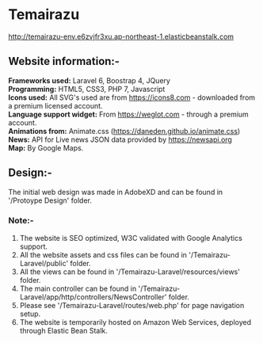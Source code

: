 # Temairazu
http://temairazu-env.e6zvjfr3xu.ap-northeast-1.elasticbeanstalk.com

## Website information:-
 **Frameworks used:** Laravel 6, Boostrap 4, JQuery\
 **Programming:** HTML5, CSS3, PHP 7, Javascript\
 **Icons used:** All SVG's used are from https://icons8.com - downloaded from a premium licensed account.\
 **Language support widget:** From https://weglot.com - through a premium account.\
 **Animations from:** Animate.css (https://daneden.github.io/animate.css) \
 **News:** API for Live news JSON data provided by https://newsapi.org \
 **Map:** By Google Maps.
 
 ## Design:-
 The initial web design was made in AdobeXD and can be found in '/Protoype Design' folder.
 
 ### Note:-
 1. The website is SEO optimized, W3C validated with Google Analytics support.
 2. All the website assets and css files can be found in '/Temairazu-Laravel/public' folder.
 3. All the views can be found in '/Temairazu-Laravel/resources/views' folder.
 4. The main controller can be found in '/Temairazu-Laravel/app/http/controllers/NewsController' folder.
 5. Please see '/Temairazu-Laravel/routes/web.php' for page navigation setup.
 6. The website is temporarily hosted on Amazon Web Services, deployed through Elastic Bean Stalk. 
